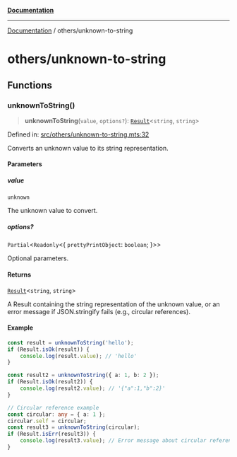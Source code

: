 [**Documentation**](../README.md)

---

[Documentation](../README.md) / others/unknown-to-string

# others/unknown-to-string

## Functions

### unknownToString()

> **unknownToString**(`value`, `options?`): [`Result`](../functional/result/README.md#result)\<`string`, `string`\>

Defined in: [src/others/unknown-to-string.mts:32](https://github.com/noshiro-pf/ts-verified/blob/main/src/others/unknown-to-string.mts#L32)

Converts an unknown value to its string representation.

#### Parameters

##### value

`unknown`

The unknown value to convert.

##### options?

`Partial`\<`Readonly`\<\{ `prettyPrintObject`: `boolean`; \}\>\>

Optional parameters.

#### Returns

[`Result`](../functional/result/README.md#result)\<`string`, `string`\>

A Result containing the string representation of the unknown value, or an error message if JSON.stringify fails (e.g., circular references).

#### Example

```typescript
const result = unknownToString('hello');
if (Result.isOk(result)) {
    console.log(result.value); // 'hello'
}

const result2 = unknownToString({ a: 1, b: 2 });
if (Result.isOk(result2)) {
    console.log(result2.value); // '{"a":1,"b":2}'
}

// Circular reference example
const circular: any = { a: 1 };
circular.self = circular;
const result3 = unknownToString(circular);
if (Result.isErr(result3)) {
    console.log(result3.value); // Error message about circular reference
}
```
